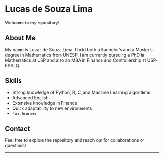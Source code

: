 # Lucas de Souza Lima

Welcome to my repository!

## About Me

My name is Lucas de Souza Lima. I hold both a Bachelor’s and a Master’s degree in Mathematics from UNESP. I am currently pursuing a PhD in Mathematics at USP and also an MBA in Finance and Controllership at USP-ESALQ.

## Skills

* Strong knowledge of Python, R, C, and Machine Learning algorithms
* Advanced English
* Extensive knowledge in Finance
* Quick adaptability to new environments
* Fast learner

## Contact

Feel free to explore the repository and reach out for collaborations or questions!

---
